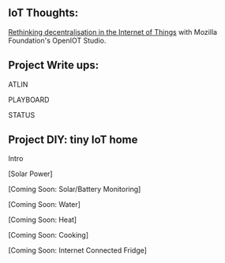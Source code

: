 ## IoT Thoughts:
[Rethinking decentralisation in the Internet of Things](thoughts/rethinking_decentralisation.md)
with Mozilla Foundation's OpenIOT Studio.

## Project Write ups:

ATLIN

PLAYBOARD

STATUS

## Project DIY: tiny IoT home

Intro

[Solar Power]

[Coming Soon: Solar/Battery Monitoring]

[Coming Soon: Water]

[Coming Soon: Heat]

[Coming Soon: Cooking]

[Coming Soon: Internet Connected Fridge]
